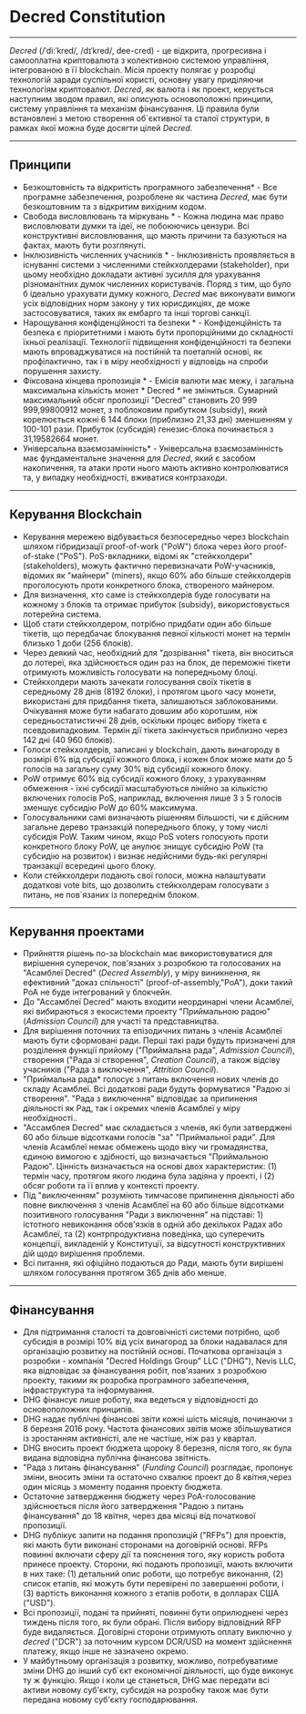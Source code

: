 #  <i class="fa fa-gavel"></i> Decred Constitution

---

*Decred* (/ˈdi:ˈkred/, /dɪˈkred/, dee-cred) - це відкрита, прогресивна і самооплатна криптовалюта з колективною системою управління, інтегрованою в її blockchain. Місія проекту полягає у розробці технологій заради суспільної користі, основну увагу приділяючи технологіям криптовалют. *Decred*, як валюта і як проект, керується наступним зводом правил, які описують основоположні принципи, систему управління та механізм фінансування. Ці правила були встановлені з метою створення об`єктивної та сталої структури, в рамках якої можна буде досягти цілей *Decred*.

---

## Принципи

* Безкоштовність та відкритість програмного забезпечення* - Все програмне забезпечення, розроблене як частина *Decred*, має бути безкоштовним та з відкритим вихідним кодом.
* Свобода висловлювань та міркувань * - Кожна людина має право висловлювати думки та ідеї, не побоюючись цензури. Всі конструктивні висловлювання, що мають причини та базуються на фактах, мають бути розглянуті.
* Інклюзивність численних учасників * - Інклюзивність проявляється в існуванні системи з численними стейкхолдерами (stakeholder), при цьому необхідно докладати активні зусилля для урахування різноманітних думок численних користувачів. Поряд з тим, що було б ідеально урахувати думку кожного, *Decred* має виконувати вимоги усіх відповідних норм закону у тих юрисдикціях, де може застосовуватися, таких як ембарго та інші торгові санкції.
* Нарощування конфіденційності та безпеки * - Конфіденційність та безпека є пріоритетними і мають бути пропорційними до складності їхньої реалізації. Технології підвищення конфіденційності та безпеки мають впроваджуватися на постійній та поетапній основі, як профілактично, так і в міру необхідності у відповідь на спроби порушення захисту.
* Фіксована кінцева пропозиція * - Емісія валюти має межу, і загальна максимальна кількість монет * Decred * не зміниться. Сумарний максимальний обсяг пропозиції "Decred" становить 20 999 999,99800912 монет, з поблоковим прибутком (subsidy), який корелюється кожні 6 144 блоки (приблизно 21,33 дні) зменшенням у 100-101 рази. Прибуток (субсидія) генезис-блока починається з 31,19582664 монет.
* Універсальна взаємозамінність* - Універсальна взаємозамінність має фундаментальне значення для *Decred*, який є засобом накопичення, та атаки проти нього мають активно контролюватися та, у випадку необхідності, вживатися контрзаходи.

---

## Керування Blockchain

* Керування мережею відбувається безпосередньо через blockchain шляхом гібридизації proof-of-work ("PoW") блока через його proof-of-stake ("PoS"). PoS-вкладники, відомі як "стейкхолдери" (stakeholders), можуть фактично перевизначати PoW-учасників, відомих як "майнери" (miners), якщо 60% або більше стейкхолдерів проголосують проти конкретного блока, створеного майнером.
* Для визначення, хто саме із стейкхолдерів буде голосувати на кожному з блоків та отримає прибуток (subsidy), використовується лотерейна система.  
* Щоб стати стейкхолдером, потрібно придбати один або більше тікетів, що передбачає блокування певної кількості монет на термін близько 1 доби (256 блоків).
* Через деякий час, необхідний для "дозрівання" тікета, він вноситься до лотереї, яка здійснюється один раз на блок, де переможні тікети отримують можливість голосувати на попередньому блоці.
* Стейкхолдери мають зачекати голосування своїх тікетів в середньому 28 днів (8192 блоки), і протягом цього часу монети, використані для придбання тікета, залишаються заблокованими. Очікування може бути набагато довшим або коротшим, ніж середньостатистичні 28 днів, оскільки процес вибору тікета є псевдовипадковим. Термін дії тікета закінчується приблизно через 142 дні (40 960 блоків).
* Голоси стейкхолдерів, записані у blockchain, дають винагороду в розмірі 6% від субсидії кожного блока, і кожен блок може мати до 5 голосів на загальну суму 30% від субсидії кожного блоку.
* PoW отримує 60% від субсидії кожного блоку, з урахуванням обмеження -  їхні субсидії масштабуються лінійно за кількістю включених голосів PoS, наприклад, включення лише 3 з 5 голосів зменшує субсидію PoW до 60% максимума.
* Голосувальники самі визначають рішенням більшості, чи є дійсним загальне дерево транзакцій попереднього блоку, у тому числі субсидія PoW. Таким чином, якщо PoS voters голосують проти конкретного блоку PoW, це анулює знищує субсидію PoW (та субсидію на розвиток) і визнає недійсними будь-які регулярні транзакції всередині цього блоку.
* Коли стейкхолдери подають свої голоси, можна налаштувати додаткові vote bits, що дозволить стейкхолдерам голосувати з питань, не пов`язаних із попереднім блоком.

---

## Керування проектами

* Прийняття рішень по-за blockchain має використовуватися для вирішення суперечок, пов'язаних з розробкою та голосованих на "Асамблеї Decred" (*Decred Assembly*), у міру виникнення, як ефективний "доказ спільності" (proof-of-assembly,"PoA"), доки такий PoA не буде інтегрований у блокчейн.
* До "Ассамблеї Decred" мають входити неординарні члени Асамблеї, які вибираються з екосистеми проекту "Приймальною радою" (*Admission Council*) для участі та представництва.
* Для вирішення поточних та епізодичних питань з членів Асамблеї мають бути сформовані ради. Перші такі ради будуть призначені для розділення функції прийому ("Приймальна рада", *Admission Council*), створення ("Рада зі створення", *Creation Council*), а також відсіву учасників ("Рада з виключення", *Attrition Council*).
* "Приймальна рада* голосує з питань включення нових членів до складу Асамблеї. Всі додаткові ради будуть формуватися "Радою зі створення". "Рада з виключення" відповідає за припинення діяльності як Рад, так і окремих членів Асамблеї у міру необхідності..
* "Ассамблея Decred" має складається з членів, які були затверджені 60 або більше відсотками голосів "за" "Приймальної ради". Для членів Асамблеї немає обмежень щодо віку чи громадянства, єдиною вимогою є здібності, що визначається "Приймальною Радою". Цінність визначається на основі двох характеристик: (1) термін часу, протягом якого людина була задіяна у проекті, і (2) обсяг роботи та її вплив у контексті проекту.
* Під "виключенням" розуміють тимчасове припинення діяльності або повне виключення з членів Асамблеї на 60 або більше відсотками позитивного голосування "Ради з виключення" на підставі: 1) істотного невиконання обов'язків в одній або декількох Радах або Асамблеї, та (2) контрпродуктивна поведінка, що суперечить концепції, викладеній у Конституції, за відсутності конструктивних дій щодо вирішення проблеми.
* Всі питання, які офіційно подаються до Ради, мають бути вирішені шляхом голосування протягом 365 днів або менше.

---

## Фінансування

* Для підтримання сталості та довговічністі системи потрібно, щоб субсидія в розмірі 10% від усіх винагород за блоки надавалася для організацію розвитку на постійній основі. Початкова організація з розробки - компанія "Decred Holdings Group" LLC ("DHG"), Nevis LLC, яка відповідає за фінансування робіт, пов'язаних з розробкою проекту, такими як розробка програмного забезпечення, інфраструктура та інформування.
* DHG фінансує лише роботу, яка ведеться у відповідності до основоположних принципів.
* DHG надає публічні фінансові звіти кожні шість місяців, починаючи з 8 березня 2016 року. Частота фінансових звітів може збільшуватися із зростанням активністі, але не частіше, ніж раз у квартал.
* DHG вносить проект бюджета щороку 8 березня, після того, як була видана відповідна публічна фінансова звітність.
* "Рада з питань фінансування" (*Funding Council*) розглядає, пропонує зміни, вносить зміни та остаточно схвалює проект до 8 квітня,через один місяць з моменту подання проекту бюджета.
* Остаточне затвердження бюджету через PoA-голосование здійснюється після його затвердження "Радою з питань фінансування" до 18 квітня, через два місяці від початкової пропозиції.
* DHG публікує запити на подання пропозицій ("RFPs") для проектів, які мають бути виконані сторонами на договірній основі. RFPs повинні включати сферу дії та пояснення того, яку користь робота принесе проекту. Сторони, які подають пропозиції, мають включити в них таке: (1) детальний опис роботи, що потребує виконання, (2) список етапів, які можуть бути перевірені по завершенні роботи, і (3) вартість виконання кожного з етапів роботи, в долларах США ("USD").
* Всі пропозиції, подані та прийняті, повинні бути оприлюднені через тиждень після того, як були обрані. Після вибору відповідний RFP буде видаляється. Договірні сторони отримують оплату виключно у *decred* ("DCR") за поточним курсом DCR/USD на момент здійснення платежу, якщо інше не зазначено окремо.
* У майбутньому організація з розвитку, можливо, потребуватиме зміни DHG до інший суб`єкт економічної діяльності, що буде виконує ту ж функцію. Якщо і коли це станеться, DHG має передати всі активи новому суб'єкту, субсидія на розробку також має бути передана новому суб'єкту господарювання.
